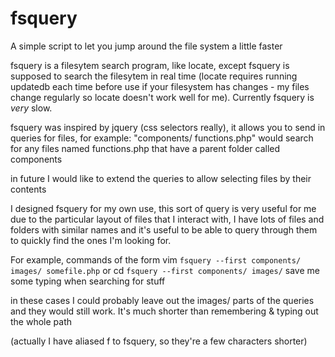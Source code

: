 fsquery
=======

A simple script to let you jump around the file system a little faster

fsquery is a filesytem search program, like locate, except fsquery is supposed 
to search the filesytem in real time (locate requires running updatedb each 
time before use if your filesystem has changes - my files change regularly 
so locate doesn't work well for me). Currently fsquery is _very_ slow.

fsquery was inspired by jquery (css selectors really), it allows you to send
in queries for files, for example:
"components/ functions.php"
would search for any files named functions.php that have a parent folder called 
components

in future I would like to extend the queries to allow selecting files by their 
contents

I designed fsquery for my own use, this sort of query is very useful for me
due to the particular layout of files that I interact with, I have lots
of files and folders with similar names and it's useful to be able to query
through them to quickly find the ones I'm looking for.

For example, commands of the form
vim `fsquery --first components/ images/ somefile.php`
or
cd `fsquery --first components/ images/`
save me some typing when searching for stuff

in these cases I could probably leave out the images/ parts of the queries and they 
would still work. It's much shorter than remembering & typing out the whole path

(actually I have aliased f to fsquery, so they're a few characters shorter)

